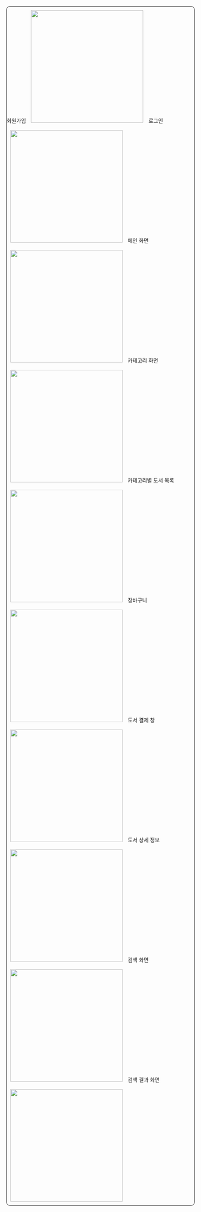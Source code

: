 
<div style= "border: 1px solid black; border-radius: 10px;" >
  회원가입
  <img style="padding:10px;" width="300" src="https://user-images.githubusercontent.com/63249033/81190756-2fccd780-8ff3-11ea-9d98-9d388911cf5d.PNG">
  로그인
    <img style="padding:10px;" width="300" src="https://user-images.githubusercontent.com/63249033/81190745-2e9baa80-8ff3-11ea-9bb9-d3a88fc32935.PNG">
  메인 화면
    <img style="padding:10px;" width="300" src="https://user-images.githubusercontent.com/63249033/81190755-2fccd780-8ff3-11ea-830d-4c5b3c11f217.PNG">
  카테고리 화면
    <img style="padding:10px;" width="300" src="https://user-images.githubusercontent.com/63249033/81190751-2f344100-8ff3-11ea-8318-038bb9f423d7.PNG">
  카테고리별 도서 목록 
    <img style="padding:10px;" width="300" src="https://user-images.githubusercontent.com/63249033/81190752-2f344100-8ff3-11ea-896c-66a87b77c8a5.PNG">
  장바구니
    <img style="padding:10px;" width="300" src="https://user-images.githubusercontent.com/63249033/81190748-2e9baa80-8ff3-11ea-82f9-7c235515fb70.PNG">
  도서 결제 창
    <img style="padding:10px;" width="300" src="https://user-images.githubusercontent.com/63249033/81190736-2d6a7d80-8ff3-11ea-9151-b8b72534d795.PNG">
  도서 상세 정보
    <img style="padding:10px;" width="300" src="https://user-images.githubusercontent.com/63249033/81190738-2e031400-8ff3-11ea-8c88-0b1b33a6aa39.PNG">
  검색 화면
    <img style="padding:10px;" width="300" src="https://user-images.githubusercontent.com/63249033/81190734-2d6a7d80-8ff3-11ea-882b-c3a32eec6489.PNG">
  검색 결과 화면
    <img style="padding:10px;" width="300" src="https://user-images.githubusercontent.com/63249033/81190730-2cd1e700-8ff3-11ea-8198-8ffe20c22728.PNG">
</div>
